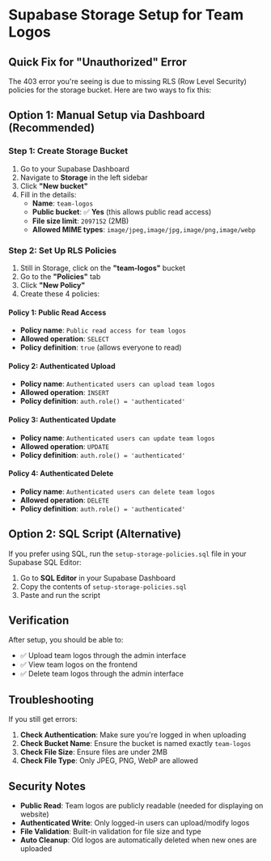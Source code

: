# Supabase Storage Setup for Team Logos

## Quick Fix for "Unauthorized" Error

The 403 error you're seeing is due to missing RLS (Row Level Security) policies for the storage bucket. Here are two ways to fix this:

## Option 1: Manual Setup via Dashboard (Recommended)

### Step 1: Create Storage Bucket
1. Go to your Supabase Dashboard
2. Navigate to **Storage** in the left sidebar
3. Click **"New bucket"**
4. Fill in the details:
   - **Name**: `team-logos`
   - **Public bucket**: ✅ **Yes** (this allows public read access)
   - **File size limit**: `2097152` (2MB)
   - **Allowed MIME types**: `image/jpeg,image/jpg,image/png,image/webp`

### Step 2: Set Up RLS Policies
1. Still in Storage, click on the **"team-logos"** bucket
2. Go to the **"Policies"** tab
3. Click **"New Policy"**
4. Create these 4 policies:

#### Policy 1: Public Read Access
- **Policy name**: `Public read access for team logos`
- **Allowed operation**: `SELECT`
- **Policy definition**: `true` (allows everyone to read)

#### Policy 2: Authenticated Upload
- **Policy name**: `Authenticated users can upload team logos`
- **Allowed operation**: `INSERT`
- **Policy definition**: `auth.role() = 'authenticated'`

#### Policy 3: Authenticated Update
- **Policy name**: `Authenticated users can update team logos`
- **Allowed operation**: `UPDATE`
- **Policy definition**: `auth.role() = 'authenticated'`

#### Policy 4: Authenticated Delete
- **Policy name**: `Authenticated users can delete team logos`
- **Allowed operation**: `DELETE`
- **Policy definition**: `auth.role() = 'authenticated'`

## Option 2: SQL Script (Alternative)

If you prefer using SQL, run the `setup-storage-policies.sql` file in your Supabase SQL Editor:

1. Go to **SQL Editor** in your Supabase Dashboard
2. Copy the contents of `setup-storage-policies.sql`
3. Paste and run the script

## Verification

After setup, you should be able to:
- ✅ Upload team logos through the admin interface
- ✅ View team logos on the frontend
- ✅ Delete team logos through the admin interface

## Troubleshooting

If you still get errors:

1. **Check Authentication**: Make sure you're logged in when uploading
2. **Check Bucket Name**: Ensure the bucket is named exactly `team-logos`
3. **Check File Size**: Ensure files are under 2MB
4. **Check File Type**: Only JPEG, PNG, WebP are allowed

## Security Notes

- **Public Read**: Team logos are publicly readable (needed for displaying on website)
- **Authenticated Write**: Only logged-in users can upload/modify logos
- **File Validation**: Built-in validation for file size and type
- **Auto Cleanup**: Old logos are automatically deleted when new ones are uploaded
